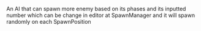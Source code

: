 An AI that can spawn more enemy based on its phases and its inputted number which can be change in editor at SpawnManager and it will spawn randomly on each SpawnPosition
